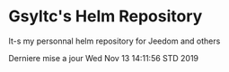 # Gsyltc's Helm Repository

It-s my personnal helm repository for Jeedom and others

Derniere mise a jour Wed Nov 13 14:11:56 STD 2019
